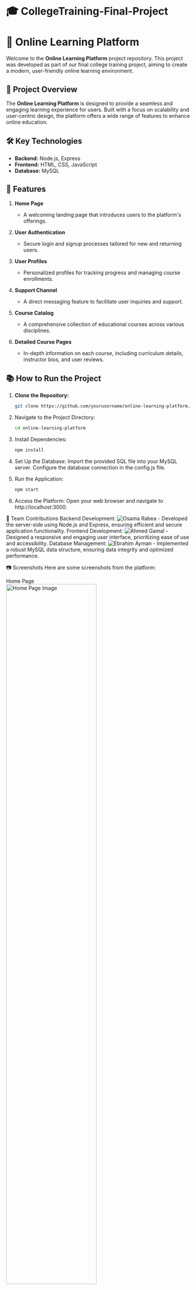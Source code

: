 # 🎓 CollegeTraining-Final-Project

# 🌟 Online Learning Platform

Welcome to the **Online Learning Platform** project repository. This project was developed as part of our final college training project, aiming to create a modern, user-friendly online learning environment.

## 🚀 Project Overview

The **Online Learning Platform** is designed to provide a seamless and engaging learning experience for users. Built with a focus on scalability and user-centric design, the platform offers a wide range of features to enhance online education.

## 🛠️ Key Technologies

- **Backend:** Node.js, Express
- **Frontend:** HTML, CSS, JavaScript
- **Database:** MySQL

## 🎯 Features

1. **Home Page**
   - A welcoming landing page that introduces users to the platform's offerings.

2. **User Authentication**
   - Secure login and signup processes tailored for new and returning users.

3. **User Profiles**
   - Personalized profiles for tracking progress and managing course enrollments.

4. **Support Channel**
   - A direct messaging feature to facilitate user inquiries and support.

5. **Course Catalog**
   - A comprehensive collection of educational courses across various disciplines.

6. **Detailed Course Pages**
   - In-depth information on each course, including curriculum details, instructor bios, and user reviews.

## 📚 How to Run the Project

1. **Clone the Repository:**
   ```bash
   git clone https://github.com/yourusername/online-learning-platform.git
2. Navigate to the Project Directory:
   ```bash
   cd online-learning-platform
3. Install Dependencies:
   ```bash
   npm install
4. Set Up the Database:
   Import the provided SQL file into your MySQL server.
   Configure the database connection in the config.js file.
   
6. Run the Application:
    ```bash
    npm start
7. Access the Platform:
   Open your web browser and navigate to http://localhost:3000.


👥 Team Contributions
Backend Development: ![Osama Rabea](https://github.com/OsamaRab3) - Developed the server-side using Node.js and Express, ensuring efficient and secure application functionality.
Frontend Development: ![Ahmed Gamal](https://github.com/Ahmed-Gamal-0) - Designed a responsive and engaging user interface, prioritizing ease of use and accessibility.
Database Management: ![Ebrahim Ayman](https://github.com/HemaX10)  - Implemented a robust MySQL data structure, ensuring data integrity and optimized performance.


📷 Screenshots
Here are some screenshots from the platform:

Home Page <br/>
<img src="image/home.png" alt="Home Page Image" width="70%" /> <br/>

User Authentication
<img src="image/signup.png" alt="Sign Up Page Image" width="70%" />
<img src="image/login.png" alt="Login Page Image" width="70%" />

User Profiles
<img src="image/profile.png" alt="Profile Page Image" width="70%" />

Course Catalog
<img src="image/course.png" alt="Profile Page Image" width="70%" />

Support Channel
<img src="image/message.png" alt="Message Page Image" width="70%" />


🔗 Links
Project Repository: gh repo clone OsamaRab3/CollegeTraining-Final-Project


📄 License
This project is licensed under the MIT License - see the LICENSE file for details.








